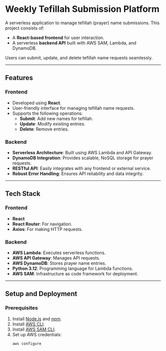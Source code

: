 # **Weekly Tefillah Submission Platform**

A serverless application to manage tefillah (prayer) name submissions. This project consists of:

- A **React-based frontend** for user interaction.
- A serverless **backend API** built with AWS SAM, Lambda, and DynamoDB.

Users can submit, update, and delete tefillah name requests seamlessly.

---

## **Features**

### **Frontend**
- Developed using **React**.
- User-friendly interface for managing tefillah name requests.
- Supports the following operations:
  - **Submit**: Add new names for tefillah.
  - **Update**: Modify existing entries.
  - **Delete**: Remove entries.

### **Backend**
- **Serverless Architecture**: Built using AWS Lambda and API Gateway.
- **DynamoDB Integration**: Provides scalable, NoSQL storage for prayer requests.
- **RESTful API**: Easily integrates with any frontend or external service.
- **Robust Error Handling**: Ensures API reliability and data integrity.

---

## **Tech Stack**

### **Frontend**
- **React**
- **React Router**: For navigation.
- **Axios**: For making HTTP requests.

### **Backend**
- **AWS Lambda**: Executes serverless functions.
- **AWS API Gateway**: Manages API requests.
- **AWS DynamoDB**: Stores prayer name entries.
- **Python 3.12**: Programming language for Lambda functions.
- **AWS SAM**: Infrastructure as code framework for deployment.

---

## **Setup and Deployment**

### **Prerequisites**
1. Install [Node.js](https://nodejs.org/) and [npm](https://www.npmjs.com/).
2. Install [AWS CLI](https://aws.amazon.com/cli/).
3. Install [AWS SAM CLI](https://docs.aws.amazon.com/serverless-application-model/latest/developerguide/install-sam-cli.html).
4. Set up AWS credentials:
   ```bash
   aws configure
